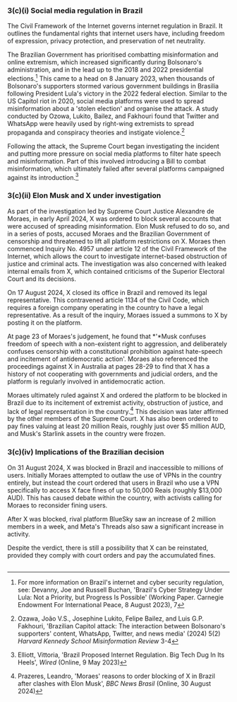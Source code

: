 ### **3(c)(i) Social media regulation in Brazil**

The Civil Framework of the Internet governs internet regulation in
Brazil. It outlines the fundamental rights that internet users have,
including freedom of expression, privacy protection, and preservation of
net neutrality.

The Brazilian Government has prioritised combatting misinformation and
online extremism, which increased significantly during Bolsonaro's
administration, and in the lead up to the 2018 and 2022 presidential
elections.[^1] This came to a head on 8 January 2023, when thousands of
Bolsonaro's supporters stormed various government buildings in Brasilia
following President Lula's victory in the 2022 federal election. Similar
to the US Capitol riot in 2020, social media platforms were used to
spread misinformation about a 'stolen election' and organise the attack.
A study conducted by Ozowa, Lukito, Bailez, and Fakhouri found that
Twitter and WhatsApp were heavily used by right-wing extremists to
spread propaganda and conspiracy theories and instigate violence.[^2]

Following the attack, the Supreme Court began investigating the incident
and putting more pressure on social media platforms to filter hate
speech and misinformation. Part of this involved introducing a Bill to
combat misinformation, which ultimately failed after several platforms
campaigned against its introduction.[^3]

### 3(c)(ii) Elon Musk and X under investigation

As part of the investigation led by Supreme Court Justice Alexandre de
Moraes, in early April 2024, X was ordered to block several accounts
that were accused of spreading misinformation. Elon Musk refused to do
so, and in a series of posts, accused Moraes and the Brazilian
Government of censorship and threatened to lift all platform
restrictions on X. Moraes then commenced Inquiry No. 4957 under article
12 of the Civil Framework of the Internet, which allows the court to
investigate internet-based obstruction of justice and criminal acts. The
investigation was also concerned with leaked internal emails from X,
which contained criticisms of the Superior Electoral Court and its
decisions.

On 17 August 2024, X closed its office in Brazil and removed its legal
representative. This contravened article 1134 of the Civil Code, which
requires a foreign company operating in the country to have a legal
representative. As a result of the inquiry, Moraes issued a summons to X
by posting it on the platform.

At page 23 of Moraes's judgement, he found that *'*Musk confuses freedom
of speech with a non-existent right to aggression, and deliberately
confuses censorship with a constitutional prohibition against
hate-speech and incitement of antidemocratic action'. Moraes also
referenced the proceedings against X in Australia at pages 28-29 to find
that X has a history of not cooperating with governments and judicial
orders, and the platform is regularly involved in antidemocratic action.

Moraes ultimately ruled against X and ordered the platform to be blocked
in Brazil due to its incitement of extremist activity, obstruction of
justice, and lack of legal representation in the country.[^4] This
decision was later affirmed by the other members of the Supreme Court. X
has also been ordered to pay fines valuing at least 20 million Reais,
roughly just over \$5 million AUD, and Musk's Starlink assets in the
country were frozen.

### 3(c)(iv) Implications of the Brazilian decision

On 31 August 2024, X was blocked in Brazil and inaccessible to millions
of users. Initially Moraes attempted to outlaw the use of VPNs in the
country entirely, but instead the court ordered that users in Brazil who
use a VPN specifically to access X face fines of up to 50,000 Reais
(roughly \$13,000 AUD). This has caused debate within the country, with
activists calling for Moraes to reconsider fining users.

After X was blocked, rival platform BlueSky saw an increase of 2 million
members in a week, and Meta's Threads also saw a significant increase in
activity.

Despite the verdict, there is still a possibility that X can be
reinstated, provided they comply with court orders and pay the
accumulated fines.

## 

[^1]: For more information on Brazil's internet and cyber security
    regulation, see: Devanny, Joe and Russell Buchan, 'Brazil's Cyber
    Strategy Under Lula: Not a Priority, but Progress Is Possible'
    (Working Paper. Carnegie Endowment For International Peace, 8 August
    2023), 7

[^2]: Ozawa, João V.S., Josephine Lukito, Felipe Bailez, and Luis G.P.
    Fakhouri, 'Brazilian Capitol attack: The interaction between
    Bolsonaro's supporters' content, WhatsApp, Twitter, and news media'
    (2024) 5(2) *Harvard Kennedy School Misinformation Review* 3-4

[^3]: Elliott, Vittoria, 'Brazil Proposed Internet Regulation. Big Tech
    Dug In Its Heels', *Wired* (Online, 9 May 2023)

[^4]: Prazeres, Leandro, 'Moraes' reasons to order blocking of X in
    Brazil after clashes with Elon Musk', *BBC News Brasil* (Online, 30
    August 2024)
